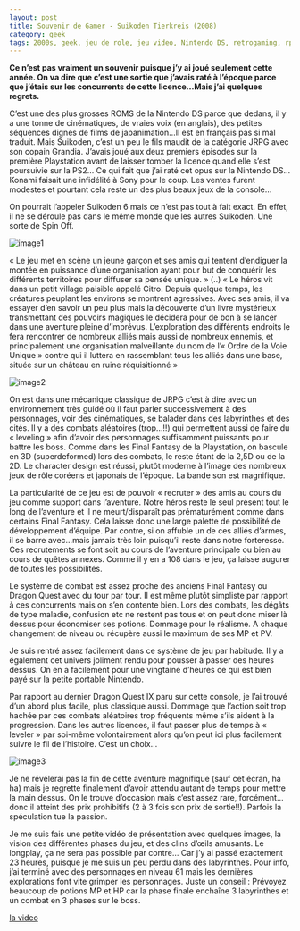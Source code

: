 ```yaml
---
layout: post
title: Souvenir de Gamer - Suikoden Tierkreis (2008)
category: geek
tags: 2000s, geek, jeu de role, jeu video, Nintendo DS, retrogaming, rpg
---
```


**Ce n’est pas vraiment un souvenir puisque j’y ai joué seulement cette année. On va dire que c’est une sortie que j’avais raté à l’époque parce que j’étais sur les concurrents de cette licence…Mais j’ai quelques regrets.**

C’est une des plus grosses ROMS de la Nintendo DS parce que dedans, il y a une tonne de cinématiques, de vraies voix (en anglais), des petites séquences dignes de films de japanimation…Il est en français pas si mal traduit. Mais Suikoden, c’est un peu le fils maudit de la catégorie JRPG avec son copain Grandia. J’avais joué aux deux premiers épisodes sur la première Playstation avant de laisser tomber la licence quand elle s’est poursuivie sur la PS2… Ce qui fait que j’ai raté cet opus sur la Nintendo DS… Konami faisait une infidélité à Sony pour le coup. Les ventes furent modestes et pourtant cela reste un des plus beaux jeux de la console…

On pourrait l’appeler Suikoden 6 mais ce n’est pas tout à fait exact. En effet, il ne se déroule pas dans le même monde que les autres Suikoden. Une sorte de Spin Off. 

![image1](https://cheziceman.files.wordpress.com/2020/07/wp-15950600479781954503225.png)

« Le jeu met en scène un jeune garçon et ses amis qui tentent d’endiguer la montée en puissance d’une organisation ayant pour but de conquérir les différents territoires pour diffuser sa pensée unique.  » (..) « Le héros vit dans un petit village paisible appelé Citro. Depuis quelque temps, les créatures peuplant les environs se montrent agressives. Avec ses amis, il va essayer d’en savoir un peu plus mais la découverte d’un livre mystérieux transmettant des pouvoirs magiques le décidera pour de bon à se lancer dans une aventure pleine d’imprévus. L’exploration des différents endroits le fera rencontrer de nombreux alliés mais aussi de nombreux ennemis, et principalement une organisation malveillante du nom de l’« Ordre de la Voie Unique » contre qui il luttera en rassemblant tous les alliés dans une base, située sur un château en ruine réquisitionné »

![image2](https://cheziceman.files.wordpress.com/2020/07/wp-15950600872261755105474.png)

On est dans une mécanique classique de JRPG c’est à dire avec un environnement très guidé où il faut parler successivement à des personnages, voir des cinématiques, se balader dans des labyrinthes et des cités. Il y a des combats aléatoires (trop…!!) qui permettent aussi de faire du « leveling » afin d’avoir des personnages suffisamment puissants pour battre les boss. Comme dans les Final Fantasy de la Playstation, on bascule en 3D (superdeformed) lors des combats, le reste étant de la 2,5D ou de la 2D. Le character design est réussi, plutôt moderne à l’image des nombreux jeux de rôle coréens et japonais de l’époque. La bande son est magnifique.

La particularité de ce jeu est de pouvoir « recruter » des amis au cours du jeu comme support dans l’aventure. Notre héros reste le seul présent tout le long de l’aventure et il ne meurt/disparaît pas prématurément comme dans certains Final Fantasy. Cela laisse donc une large palette de possibilité de développement d’équipe. Par contre, si on affuble un de ces alliés d’armes, il se barre avec…mais jamais très loin puisqu’il reste dans notre forteresse. Ces recrutements se font soit au cours de l’aventure principale ou bien au cours de quêtes annexes. Comme il y en a 108 dans le jeu, ça laisse augurer de toutes les possibilités.

Le système de combat est assez proche des anciens Final Fantasy ou Dragon Quest avec du tour par tour. Il est même plutôt simpliste par rapport à ces concurrents mais on s’en contente bien. Lors des combats, les dégâts de type maladie, confusion etc ne restent pas tous et on peut donc miser là dessus pour économiser ses potions. Dommage pour le réalisme. A chaque changement de niveau ou récupère aussi le maximum de ses MP et PV.

Je suis rentré assez facilement dans ce système de jeu par habitude. Il y a également cet univers joliment rendu pour pousser à passer des heures dessus. On en a facilement pour une vingtaine d’heures ce qui est bien payé sur la petite portable Nintendo. 

Par rapport au dernier Dragon Quest IX paru sur cette console, je l’ai trouvé d’un abord plus facile, plus classique aussi. Dommage que l’action soit trop hachée par ces combats aléatoires trop fréquents même s’ils aident à la progression. Dans les autres licences, il faut passer plus de temps à « leveler » par soi-même volontairement alors qu’on peut ici plus facilement suivre le fil de l’histoire. C’est un choix…

![image3](https://cheziceman.files.wordpress.com/2020/07/wp-15953083195652081514199.png)

Je ne révélerai pas la fin de cette aventure magnifique (sauf cet écran, ha ha)  mais je regrette finalement d’avoir attendu autant de temps pour mettre la main dessus. On le trouve d’occasion mais c’est assez rare, forcément… donc il atteint des prix prohibitifs (2 à 3 fois son prix de sortie!!). Parfois la spéculation tue la passion.

Je me suis fais une petite vidéo de présentation avec quelques images, la vision des différentes phases du jeu, et des clins d’œils amusants. Le longplay, ça ne sera pas possible par contre… Car j’y ai passé exactement 23 heures, puisque je me suis un peu perdu dans des labyrinthes. Pour info, j’ai terminé avec des personnages en niveau 61 mais les dernières explorations font vite grimper les personnages. Juste un conseil : Prévoyez beaucoup de potions MP et HP car la phase finale enchaîne 3 labyrinthes et un combat en 3 phases sur le boss.

[la video](https://videos.pair2jeux.tube/videos/watch/39a0c554-7b6c-4d27-81b6-0285274a711f)


